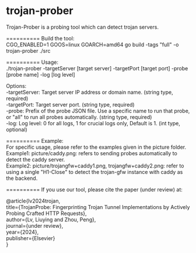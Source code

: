 # trojan-prober
Trojan-Prober is a probing tool which can detect trojan servers.  

========== Build the tool:    
CGO_ENABLED=1 GOOS=linux GOARCH=amd64 go build -tags "full" -o trojan-prober ./src  

========== Usage:    
./trojan-prober -targetServer [target server] -targetPort [target port] -probe [probe name] -log [log level]    

Options:    
    -targetServer: Target server IP address or domain name. (string type, required)   
    -targetPort:  Target server port. (string type, required)    
    -probe: Prefix of the probe JSON file. Use a specific name to run that probe, or "all" to run all probes automatically. (string type, required)    
    -log:  Log level: 0 for all logs, 1 for crucial logs only, Default is 1. (int type, optional)    

========== Example:  
For specific usage, please refer to the examples given in the picture folder.    
Example1: picture/caddy.png: refers to sending probes automatically to detect the caddy server.  
Example2: picture/trojangfw+caddy1.png, trojangfw+caddy2.png: refer to using a single "H1-Close" to detect the trojan-gfw instance with caddy as the backend.  

========== If you use our tool, please cite the paper (under review) at:  

@article{lv2024trojan,  
title={TrojanProbe: Fingerprinting Trojan Tunnel Implementations by Actively Probing Crafted HTTP Requests},  
author={Lv, Liuying and Zhou, Peng},  
journal={under review},   
year={2024},  
publisher={Elsevier}  
}
